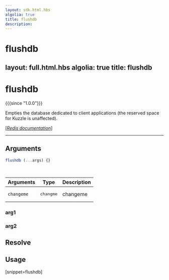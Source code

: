 ```yaml
---
layout: sdk.html.hbs
algolia: true
title: flushdb
description:
---
```


# flushdb
layout: full.html.hbs
algolia: true
title: flushdb
---

# flushdb

{{{since "1.0.0"}}}

Empties the database dedicated to client applications (the reserved space for Kuzzle is unaffected).

[[_Redis documentation_]](https://redis.io/commands/flushdb)

---

## Arguments

```js
flushdb (...args) {}

```

<br/>

| Arguments    | Type    | Description |
|--------------|---------|-------------|
| ``changeme`` | <pre>changme</pre> | changeme    |

### arg1

### arg2

## Resolve

## Usage

[snippet=flushdb]
